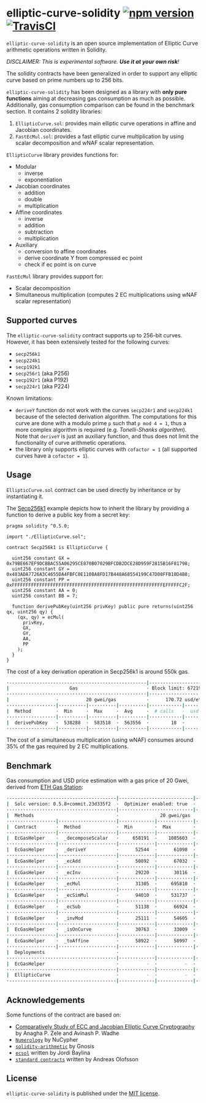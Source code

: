 # elliptic-curve-solidity [![npm version](https://badge.fury.io/js/elliptic-curve-solidity.svg)](https://badge.fury.io/js/elliptic-curve-solidity) [![TravisCI](https://travis-ci.com/witnet/elliptic-curve-solidity.svg?branch=master)](https://travis-ci.com/witnet/elliptic-curve-solidity)

`elliptic-curve-solidity` is an open source implementation of Elliptic Curve arithmetic operations written in Solidity.

_DISCLAIMER: This is experimental software. **Use it at your own risk**!_

The solidity contracts have been generalized in order to support any elliptic curve based on prime numbers up to 256 bits.

`elliptic-curve-solidity` has been designed as a library with **only pure functions** aiming at decreasing gas consumption as much as possible. Additionally, gas consumption comparison can be found in the benchmark section.
It contains 2 solidity libraries:

1. `EllipticCurve.sol`: provides main elliptic curve operations in affine and Jacobian coordinates.
2. `FastEcMul.sol`: provides a fast elliptic curve multiplication by using scalar decomposition and wNAF scalar representation.

`EllipticCurve` library provides functions for:

- Modular
  - inverse
  - exponentiation
- Jacobian coordinates
  - addition
  - double
  - multiplication
- Affine coordinates
  - inverse
  - addition
  - subtraction
  - multiplication
- Auxiliary
  - conversion to affine coordinates
  - derive coordinate Y from compressed ec point
  - check if ec point is on curve

`FastEcMul` library provides support for:

- Scalar decomposition
- Simultaneous multiplication (computes 2 EC multiplications using wNAF scalar representation)

## Supported curves

The `elliptic-curve-solidity` contract supports up to 256-bit curves. However, it has been extensively tested for the following curves:

- `secp256k1`
- `secp224k1`
- `secp192k1`
- `secp256r1` (aka P256)
- `secp192r1` (aka P192)
- `secp224r1` (aka P224)

Known limitations:

- `deriveY` function do not work with the curves `secp224r1` and `secp224k1` because of the selected derivation algorithm. The computations for this curve are done with a modulo prime `p` such that `p mod 4 = 1`, thus a more complex algorithm is required (e.g. *Tonelli-Shanks algorithm*). Note that `deriveY` is just an auxiliary function, and thus does not limit the functionality of curve arithmetic operations.
- the library only supports elliptic curves with `cofactor = 1` (all supported curves have a `cofactor = 1`).

## Usage

`EllipticCurve.sol` contract can be used directly by inheritance or by instantiating it.

The [Secp256k1](https://github.com/witnet/elliptic-curve-solidity/blob/master/examples/Secp256k1.sol) example depicts how to inherit the library by providing a function to derive a public key from a secret key:

```solidity
pragma solidity ^0.5.0;

import "./EllipticCurve.sol";

contract Secp256k1 is EllipticCurve {

  uint256 constant GX = 0x79BE667EF9DCBBAC55A06295CE870B07029BFCDB2DCE28D959F2815B16F81798;
  uint256 constant GY = 0x483ADA7726A3C4655DA4FBFC0E1108A8FD17B448A68554199C47D08FFB10D4B8;
  uint256 constant PP = 0xFFFFFFFFFFFFFFFFFFFFFFFFFFFFFFFFFFFFFFFFFFFFFFFFFFFFFFFEFFFFFC2F;
  uint256 constant AA = 0;
  uint256 constant BB = 7;

  function derivePubKey(uint256 privKey) public pure returns(uint256 qx, uint256 qy) {
    (qx, qy) = ecMul(
      privKey,
      GX,
      GY,
      AA,
      PP
    );
  }
}
```

The cost of a key derivation operation in Secp256k1 is around 550k gas.

```bash
·--------------------------------------------------|--------------------------·
|                      Gas                         · Block limit: 6721975 gas │
···················································|···························
|                 ·          20 gwei/gas           ·      170.72 usd/eth      │
··················|··········|··········|··········|············|··············
|  Method         ·  Min     ·  Max     ·  Avg     ·  # calls   ·  usd (avg)  │
··················|··········|··········|··········|············|··············
|  derivePubKey   ·  538288  ·  583518  ·  563556  ·        18  ·       1.92  │
··················|··········|··········|··········|············|··············
```

The cost of a simultaneous multiplication (using wNAF) consumes around 35% of the gas required by 2 EC multiplications.

## Benchmark

Gas consumption and USD price estimation with a gas price of 20 Gwei, derived from [ETH Gas Station](https://ethgasstation.info/):

```bash
·---------------------------------------|---------------------------|-------------|----------------------------·
|  Solc version: 0.5.8+commit.23d335f2  ·  Optimizer enabled: true  ·  Runs: 200  ·  Block limit: 6721975 gas  │
········································|···························|·············|·····························
|  Methods                              ·               20 gwei/gas               ·       169.63 usd/eth       │
··················|·····················|·············|·············|·············|··············|··············
|  Contract       ·  Method             ·  Min        ·  Max        ·  Avg        ·  # calls     ·  usd (avg)  │
··················|·····················|·············|·············|·············|··············|··············
|  EcGasHelper    ·  _decomposeScalar   ·     658191  ·    1085603  ·     943298  ·         134  ·       3.20  │
··················|·····················|·············|·············|·············|··············|··············
|  EcGasHelper    ·  _deriveY           ·      52544  ·      61098  ·      56821  ·           4  ·       0.19  │
··················|·····················|·············|·············|·············|··············|··············
|  EcGasHelper    ·  _ecAdd             ·      50892  ·      67032  ·      59238  ·         468  ·       0.20  │
··················|·····················|·············|·············|·············|··············|··············
|  EcGasHelper    ·  _ecInv             ·      29220  ·      30116  ·      29668  ·           2  ·       0.10  │
··················|·····················|·············|·············|·············|··············|··············
|  EcGasHelper    ·  _ecMul             ·      31305  ·     695810  ·     393472  ·         561  ·       1.33  │
··················|·····················|·············|·············|·············|··············|··············
|  EcGasHelper    ·  _ecSimMul          ·      94010  ·     531737  ·     272883  ·         125  ·       0.93  │
··················|·····················|·············|·············|·············|··············|··············
|  EcGasHelper    ·  _ecSub             ·      51138  ·      66924  ·      59607  ·         228  ·       0.20  │
··················|·····················|·············|·············|·············|··············|··············
|  EcGasHelper    ·  _invMod            ·      25111  ·      54605  ·      44032  ·          12  ·       0.15  │
··················|·····················|·············|·············|·············|··············|··············
|  EcGasHelper    ·  _isOnCurve         ·      30763  ·      33009  ·      31902  ·           8  ·       0.11  │
··················|·····················|·············|·············|·············|··············|··············
|  EcGasHelper    ·  _toAffine          ·      58922  ·      58997  ·      58960  ·           4  ·       0.20  │
··················|·····················|·············|·············|·············|··············|··············
|  Deployments                          ·                                         ·  % of limit  ·             │
········································|·············|·············|·············|··············|··············
|  EcGasHelper                          ·          -  ·          -  ·     690055  ·      10.3 %  ·       2.34  │
········································|·············|·············|·············|··············|··············
|  EllipticCurve                        ·          -  ·          -  ·    1876205  ·      27.9 %  ·       6.40  │
·---------------------------------------|-------------|-------------|-------------|--------------|-------------·
```

## Acknowledgements

Some functions of the contract are based on:

- [Comparatively Study of ECC and Jacobian Elliptic Curve Cryptography](https://pdfs.semanticscholar.org/5c64/29952e08025a9649c2b0ba32518e9a7fb5c2.pdf) by Anagha P. Zele and Avinash P. Wadhe
- [`Numerology`](https://github.com/nucypher/numerology) by NuCypher
- [`solidity-arithmetic`](https://github.com/gnosis/solidity-arithmetic) by Gnosis
- [`ecsol`](https://github.com/jbaylina/ecsol) written by Jordi Baylina
- [`standard contracts`](https://github.com/androlo/standard-contracts) written by Andreas Olofsson

## License

`elliptic-curve-solidity` is published under the [MIT license][license].

[license]: https://github.com/witnet/elliptic-curve-solidity/blob/master/LICENSE
